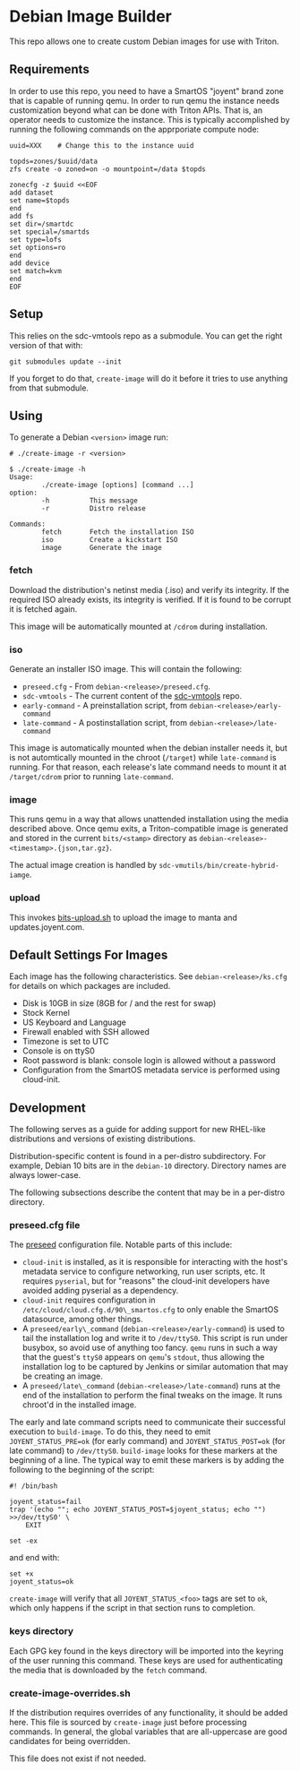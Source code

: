 <!--
    This Source Code Form is subject to the terms of the Mozilla Public
    License, v. 2.0. If a copy of the MPL was not distributed with this
    file, You can obtain one at http://mozilla.org/MPL/2.0/.
-->

<!--
    Copyright 2020 Joyent, Inc.
-->

# Debian Image Builder

This repo allows one to create custom Debian images for use with Triton.

## Requirements

In order to use this repo, you need to have a SmartOS "joyent" brand zone that
is capable of running qemu.  In order to run qemu the instance needs
customization beyond what can be done with Triton APIs.  That is, an operator
needs to customize the instance.  This is typically accomplished by running the
following commands on the apprporiate compute node:

```
uuid=XXX	# Change this to the instance uuid

topds=zones/$uuid/data
zfs create -o zoned=on -o mountpoint=/data $topds

zonecfg -z $uuid <<EOF
add dataset
set name=$topds
end
add fs
set dir=/smartdc
set special=/smartds
set type=lofs
set options=ro
end
add device
set match=kvm
end
EOF
```

## Setup

This relies on the sdc-vmtools repo as a submodule.  You can get the right
version of that with:

```
git submodules update --init
```

If you forget to do that, `create-image` will do it before it tries to use
anything from that submodule.

## Using

To generate a Debian `<version>` image run:

```
# ./create-image -r <version>
```


```
$ ./create-image -h
Usage:
        ./create-image [options] [command ...]
option:
        -h          This message
        -r          Distro release

Commands:
        fetch       Fetch the installation ISO
        iso         Create a kickstart ISO
        image       Generate the image
```

### fetch

Download the distribution's netinst media (.iso) and verify its integrity.
If the required ISO already exists, its integrity is verified.  If it is found
to be corrupt it is fetched again.

This image will be automatically mounted at `/cdrom` during installation.

### iso

Generate an installer ISO image.  This will contain the following:

* `preseed.cfg` - From `debian-<release>/preseed.cfg`.
* `sdc-vmtools` - The current content of the
  [sdc-vmtools](https://github.com/joyent/sdc-vmtools) repo.
* `early-command` - A preinstallation script, from
  `debian-<release>/early-command`
* `late-command` - A postinstallation script, from
  `debian-<release>/late-command`

This image is automatically mounted when the debian installer needs it, but is
not automtically mounted in the chroot (`/target`) while `late-command` is
running.  For that reason, each release's late command needs to mount it at
`/target/cdrom` prior to running `late-command`.


### image

This runs qemu in a way that allows unattended installation using the media
described above.  Once qemu exits, a Triton-compatible
image is generated and stored in the current `bits/<stamp>` directory as
`debian-<release>-<timestamp>.{json,tar.gz}`.

The actual image creation is handled by `sdc-vmutils/bin/create-hybrid-iamge`.


### upload

This invokes
[bits-upload.sh](https://github.com/joyent/eng/blob/master/tools/bits-upload.sh)
to upload the image to manta and updates.joyent.com.


## Default Settings For Images

Each image has the following characteristics.  See
`debian-<release>/ks.cfg` for details on which packages are included.

* Disk is 10GB in size (8GB for / and the rest for swap)
* Stock Kernel
* US Keyboard and Language
* Firewall enabled with SSH allowed
* Timezone is set to UTC
* Console is on ttyS0
* Root password is blank: console login is allowed without a password
* Configuration from the SmartOS metadata service is performed using cloud-init.

## Development

The following serves as a guide for adding support for new RHEL-like
distributions and versions of existing distributions.

Distribution-specific content is found in a per-distro subdirectory.  For
example, Debian 10 bits are in the `debian-10` directory.  Directory names are
always lower-case.

The following subsections describe the content that may be in a per-distro
directory.

### preseed.cfg file

The [preseed](https://wiki.debian.org/DebianInstaller/Preseed) configuration
file.  Notable parts of this include:

* `cloud-init` is installed, as it is responsible for interacting with the
  host's metadata service to configure networking, run user scripts, etc.  It
  requires `pyserial`, but for "reasons" the cloud-init developers have avoided
  adding pyserial as a dependency.
* `cloud-init` requires configuration in
  `/etc/cloud/cloud.cfg.d/90\_smartos.cfg` to only enable the SmartOS
  datasource, among other things.
* A `preseed/early\_command` (`debian-<release>/early-command`) is used to tail
  the installation log and write it to `/dev/ttyS0`.  This script is run under
  busybox, so avoid use of anything too fancy.  `qemu` runs in such a way that
  the guest's `ttyS0` appears on `qemu`'s `stdout`, thus allowing the
  installation log to be captured by Jenkins or similar automation that may be
  creating an image.
* A `preseed/late\_command` (`debian-<release>/late-command`) runs at the end of
  the installation to perform the final tweaks on the image.  It runs chroot'd
  in the installed image.

The early and late command scripts need to communicate their successful
execution to `build-image`.  To do this, they need to emit
`JOYENT_STATUS_PRE=ok` (for early command) and `JOYENT_STATUS_POST=ok` (for late
command) to `/dev/ttyS0`.  `build-image` looks for these markers at the
beginning of a line.  The typical way to emit these markers is by adding the
following to the beginning of the script:

```
#! /bin/bash

joyent_status=fail
trap '(echo ""; echo JOYENT_STATUS_POST=$joyent_status; echo "") >>/dev/ttyS0' \
    EXIT

set -ex
```

and end with:

```
set +x
joyent_status=ok
```

`create-image` will verify that all `JOYENT_STATUS_<foo>` tags are set to `ok`,
which only happens if the script in that section runs to completion.

### keys directory

Each GPG key found in the keys directory will be imported into the keyring of
the user running this command.  These keys are used for authenticating the media
that is downloaded by the `fetch` command.

### create-image-overrides.sh

If the distribution requires overrides of any functionality, it should be added
here.  This file is sourced by `create-image` just before processing commands.
In general, the global variables that are all-uppercase are good candidates for
being overridden.

This file does not exist if not needed.
